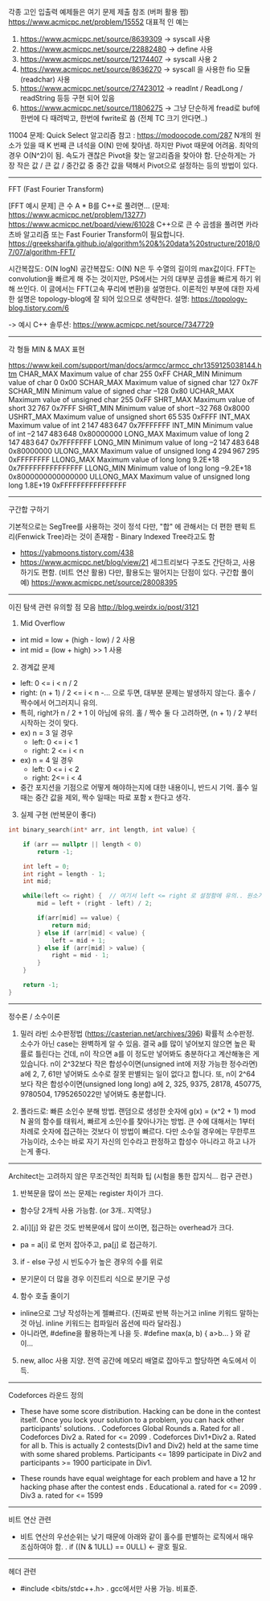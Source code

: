 각종 고인 입출력 예제들은 여기 문제 제출 참조 (버퍼 활용 쩜)
https://www.acmicpc.net/problem/15552
대표적 인 예는 
1. https://www.acmicpc.net/source/8639309 -> syscall 사용
2. https://www.acmicpc.net/source/22882480 -> define 사용
3. https://www.acmicpc.net/source/12174407 -> syscall 사용 2
4. https://www.acmicpc.net/source/8636270 -> syscall 을 사용한 fio 모듈 (readchar) 사용
5. https://www.acmicpc.net/source/27423012 -> readInt / ReadLong / readString 등등 구현 되어 있음
6. https://www.acmicpc.net/source/11806275 -> 그냥 단순하게 fread로 buf에 한번에 다 때려박고, 한번에 fwrite로 씀 (전체 TC 크기 안다면..)

11004 문제: Quick Select 알고리즘
참고 : https://modoocode.com/287
N개의 원소가 있을 때 K 번째 큰 녀석을 O(N) 만에 찾아냄.
하지만 Pivot 때문에 어려움. 최악의 경우 O(N^2)이 됨.
속도가 괜찮은 Pivot을 찾는 알고리즘을 찾아야 함.
단순하게는 가장 작은 값 / 큰 값 / 중간값 중 중간 값을 택해서 Pivot으로 설정하는 등의 방법이 있다.

-----------------------------------------

FFT (Fast Fourier Transform)

[FFT 예시 문제]
큰 수 A * B를 C++로 풀려면... (문제: https://www.acmicpc.net/problem/13277)
https://www.acmicpc.net/board/view/61028
C++으로 큰 수 곱셈을 풀려면 카라츠바 알고리즘 또는 Fast Fourier Transform이 필요합니다.
https://greeksharifa.github.io/algorithm%20&%20data%20structure/2018/07/07/algorithm-FFT/

시간복잡도: O(N logN)
공간복잡도: O(N)
N은 두 수열의 길이의 max값이다.
FFT는 convolution을 빠르게 해 주는 것이지만, PS에서는 거의 대부분 곱셈을 빠르게 하기 위해 쓰인다.
이 글에서는 FFT(고속 푸리에 변환)을 설명한다.
이론적인 부분에 대한 자세한 설명은 topology-blog에 잘 되어 있으므로 생략한다.
설명: https://topology-blog.tistory.com/6

-> 예시 C++ 솔루션: https://www.acmicpc.net/source/7347729


--------------------------------------------
각 형들 MIN & MAX 표현

https://www.keil.com/support/man/docs/armcc/armcc_chr1359125038144.htm
CHAR_MAX	Maximum value of char	255	0xFF
CHAR_MIN	Minimum value of char	0	0x00
SCHAR_MAX	Maximum value of signed char	127	0x7F
SCHAR_MIN	Minimum value of signed char	–128	0x80
UCHAR_MAX	Maximum value of unsigned char	255	0xFF
SHRT_MAX	Maximum value of short	32 767	0x7FFF
SHRT_MIN	Minimum value of short	–32 768	0x8000
USHRT_MAX	Maximum value of unsigned short	65 535	0xFFFF
INT_MAX 	Maximum value of int	2 147 483 647	0x7FFFFFFF
INT_MIN 	Minimum value of int	–2 147 483 648	0x80000000
LONG_MAX	Maximum value of long	2 147 483 647	0x7FFFFFFF
LONG_MIN	Minimum value of long	–2 147 483 648	0x80000000
ULONG_MAX	Maximum value of unsigned long	4 294 967 295	0xFFFFFFFF
LLONG_MAX	Maximum value of long long	9.2E+18	0x7FFFFFFFFFFFFFFF
LLONG_MIN	Minimum value of long long	–9.2E+18	0x8000000000000000
ULLONG_MAX	Maximum value of unsigned long long	1.8E+19	0xFFFFFFFFFFFFFFFF


-------------------------------------------
구간합 구하기

기본적으로는 SegTree를 사용하는 것이 정석
다만, "합" 에 관해서는 더 편한 팬윅 트리(Fenwick Tree)라는 것이 존재함 - Binary Indexed Tree라고도 함
 - https://yabmoons.tistory.com/438
 - https://www.acmicpc.net/blog/view/21
세그트리보다 구조도 간단하고, 사용하기도 편함. (비트 연산 활용)
다만, 활용도는 떨어지는 단점이 있다.
구간합 풀이 예) https://www.acmicpc.net/source/28008395



----------------------------------------------
이진 탐색 관련 유의할 점 모음
http://blog.weirdx.io/post/3121

1. Mid Overflow
  - int mid = low + (high - low) / 2 사용
  - int mid = (low + high) >> 1 사용

2. 경계값 문제
  - left: 0 <= i < n / 2
  - right: (n + 1) / 2 <= i < n
  -... 으로 두면, 대부분 문제는 발생하지 않는다. 홀수 / 짝수에서 어그러지니 유의.
  - 특히, right가 n / 2 + 1 이 아님에 유의. 홀 / 짝수 둘 다 고려하면, (n + 1) / 2 부터 시작하는 것이 맞다.
  - ex) n = 3 일 경우
    - left: 0 <= i < 1
    - right: 2 <= i < n
  - ex) n = 4 일 경우
    - left: 0 <= i < 2
    - right: 2<= i < 4
  - 중간 포지션을 기점으로 어떻게 해야하는지에 대한 내용이니, 반드시 기억. 홀수 일때는 중간 값을 제외, 짝수 일때는 따로 포함 x 한다고 생각.

3. 실제 구현 (반복문이 좋다)
```c++
int binary_search(int* arr, int length, int value) {

    if (arr == nullptr || length < 0)
        return -1;

    int left = 0;
    int right = length - 1;
    int mid;

    while(left <= right) {  // 여기서 left <= right 로 설정함에 유의.. 원소가 {0, 1} 두개이면, 1을 찾을 때 돌지 않음. (left = right가 되면 loop 탈출하므로..)
        mid = left + (right - left) / 2;

        if(arr[mid] == value) {
            return mid;
        } else if (arr[mid] < value) {
            left = mid + 1;
        } else if (arr[mid] > value) {
            right = mid - 1;
        }
    }

    return -1;
}
```


-----------------------------------------------------
정수론 / 소수이론

1. 밀러 라빈 소수판정법 (https://casterian.net/archives/396)
확률적 소수판정. 소수가 아닌 case는 완벽하게 알 수 있음.
결국 a를 많이 넣어보지 않으면 높은 확률로 틀린다는 건데, n이 작으면 a를 이 정도만 넣어봐도 충분하다고 계산해놓은 게 있습니다. n이 2^32보다 작은 합성수이면(unsigned int에 저장 가능한 정수라면) a에 2, 7, 61만 넣어봐도 소수로 잘못 판별되는 일이 없다고 합니다. 또, n이 2^64보다 작은 합성수이면(unsigned long long) a에 2, 325, 9375, 28178, 450775, 9780504, 1795265022만 넣어봐도 충분합니다.

2. 폴라드로: 빠른 소인수 분해 방법.
랜덤으로 생성한 숫자에 g(x) = (x^2 + 1) mod N 꼴의 함수를 태워서, 빠르게 소인수를 찾아나가는 방법.
큰 수에 대해서는 1부터 차례로 숫자에 접근하는 것보다 이 방법이 빠르다.
다만 소수일 경우에는 무한루프 가능이라, 소수는 바로 자기 자신의 인수라고 판정하고 합성수 아니라고 하고 나가는게 좋다.



---------------------------------------------------------
Architect는 고려하지 않은 무조건적인 최적화 팁 (시험을 통한 잡지식... 컴구 관련.)

1. 반복문을 많이 쓰는 문제는 register 차이가 크다.
  - 함수당 2개씩 사용 가능함. (or 3개.. 지역당.)
2. a[i][j] 와 같은 것도 반복문에서 많이 쓰이면, 접근하는 overhead가 크다.
  - pa = a[i] 로 먼저 잡아주고, pa[j] 로 접근하기.
3. if - else 구성 시 빈도수가 높은 경우의 수를 위로
  - 분기문이 더 많을 경우 이진트리 식으로 분기문 구성
4. 함수 호출 줄이기
  - inline으로 그냥 작성하는게 젤빠르다. (진짜로 반복 하는거고 inline 키워드 말하는 것 아님. inline 키워드는 컴파일러 옵션에 따라 달라짐.)
  - 아니라면, #define을 활용하는게 나을 듯. #define max(a, b) { a>b... } 와 같이...
5. new, alloc 사용 지양. 전역 공간에 메모리 배열로 잡아두고 할당하면 속도에서 이득.


---------------------------------------------------------
Codeforces 라운드 정의
- These have some score distribution. Hacking can be done in the contest itself. Once you lock your solution to a problem, you can hack other participants' solutions.
 . Codeforces Global Rounds
  a. Rated for all
 . Codeforces Div2
  a. Rated for <= 2099
 . Codeforces Div1+Div2
  a. Rated for all
  b. This is actually 2 contests(Div1 and Div2) held at the same time with some shared problems. Participants <= 1899 participate in Div2 and participants >= 1900 participate in Div1.

- These rounds have equal weightage for each problem and have a 12 hr hacking phase after the contest ends
 . Educational
  a. rated for <= 2099
 . Div3
  a. rated for <= 1599


------------------------------------------------------------
비트 연산 관련
- 비트 연산의 우선순위는 낮기 때문에 아래와 같이 홀수를 판별하는 로직에서 매우 조심하여야 함.
 . if ((N & 1ULL) == 0ULL) <- 괄호 필요.
 


------------------------------------------------------------
헤더 관련

- #include <bits/stdc++.h>
 . gcc에서만 사용 가능. 비표준.